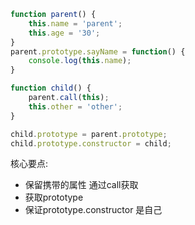 ``` javascript
function parent() {
    this.name = 'parent';
    this.age = '30';
}
parent.prototype.sayName = function() {
    console.log(this.name);
}

function child() {
    parent.call(this);
    this.other = 'other';
}

child.prototype = parent.prototype;
child.prototype.constructor = child;
```


核心要点:
- 保留携带的属性 通过call获取
- 获取prototype
- 保证prototype.constructor 是自己